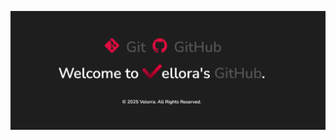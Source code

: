 
![Velorra Readme](https://raw.githubusercontent.com/Velorra/Velorra/refs/heads/main/Velorra's%20GitHub%20Readme.png)
